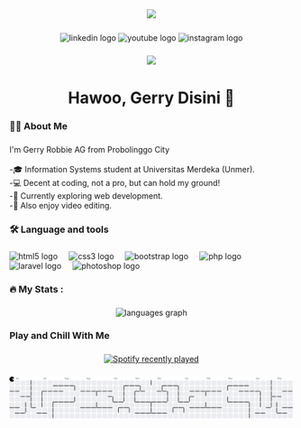 <div align="center">
  <img src="https://media.giphy.com/media/v1.Y2lkPTc5MGI3NjExdHJiNWxlZDRmZHp1Y214amlxejI4NWxrdWhzN3ZoeDV6aGN5ZjB2biZlcD12MV9naWZzX3NlYXJjaCZjdD1n/WmkEhAIyWfpm1vdVcg/giphy.gif"  />
</div>

###

<div align="center">
  <img src="https://img.shields.io/static/v1?message=LinkedIn&logo=linkedin&label=&color=0077B5&logoColor=white&labelColor=&style=for-the-badge" height="25" alt="linkedin logo"  />
  <img src="https://img.shields.io/static/v1?message=Youtube&logo=youtube&label=&color=FF0000&logoColor=white&labelColor=&style=for-the-badge" height="25" alt="youtube logo"  />
  <img src="https://img.shields.io/static/v1?message=Instagram&logo=instagram&label=&color=E4405F&logoColor=white&labelColor=&style=for-the-badge" height="25" alt="instagram logo"  />
</div>

###

<div align="center">
  <img src="https://profile-counter.glitch.me/Gerryrag/count.svg?"  />
</div>

###

<h1 align="center">Hawoo, Gerry Disini 👋</h1>

###

<h3 align="left">👩‍💻  About Me</h3>

###

<p align="left">I'm Gerry Robbie AG from Probolinggo City<br><br>-🎓 Information Systems student at Universitas Merdeka (Unmer).<br>-💻 Decent at coding, not a pro, but can hold my ground!<br>-🌱 Currently exploring web development.<br>-🎥 Also enjoy video editing.</p>

###

<h3 align="left">🛠 Language and tools</h3>

###

<div align="left">
  <img src="https://cdn.jsdelivr.net/gh/devicons/devicon/icons/html5/html5-original.svg" height="40" alt="html5 logo"  />
  <img width="12" />
  <img src="https://cdn.jsdelivr.net/gh/devicons/devicon/icons/css3/css3-original.svg" height="40" alt="css3 logo"  />
  <img width="12" />
  <img src="https://cdn.jsdelivr.net/gh/devicons/devicon/icons/bootstrap/bootstrap-original.svg" height="40" alt="bootstrap logo"  />
  <img width="12" />
  <img src="https://cdn.jsdelivr.net/gh/devicons/devicon/icons/php/php-original.svg" height="40" alt="php logo"  />
  <img width="12" />
  <img src="https://cdn.jsdelivr.net/gh/devicons/devicon/icons/laravel/laravel-original.svg" height="40" alt="laravel logo"  />
  <img width="12" />
  <img src="https://cdn.jsdelivr.net/gh/devicons/devicon/icons/photoshop/photoshop-plain.svg" height="40" alt="photoshop logo"  />
</div>

###

<h3 align="left">🔥   My Stats :</h3>

###

<div align="center">
  <img src="https://github-readme-stats.vercel.app/api/top-langs?username=Gerryrag&locale=en&hide_title=false&layout=compact&card_width=320&langs_count=5&theme=dracula&hide_border=false&order=2" height="150" alt="languages graph"  />
</div>

###

<h3 align="left">Play and Chill With Me</h3>

###

<div align="center">
  <a href="https://open.spotify.com/user/wvzma3y38jfrtnrmzjp4okjxq">
    <img src="https://spotify-recently-played-readme.vercel.app/api?user=wvzma3y38jfrtnrmzjp4okjxq&count=5&unique=false" alt="Spotify recently played"  />
  </a>
</div>

###

<picture>
  <source media="(prefers-color-scheme: dark)" srcset="https://raw.githubusercontent.com/Gerryrag/Gerryrag/output/pacman-contribution-graph-dark.svg">
  <source media="(prefers-color-scheme: light)" srcset="https://raw.githubusercontent.com/Gerryrag/Gerryrag/output/pacman-contribution-graph.svg">
  <img alt="pacman contribution graph" src="https://raw.githubusercontent.com/Gerryrag/Gerryrag/output/pacman-contribution-graph.svg">
</picture>

###
